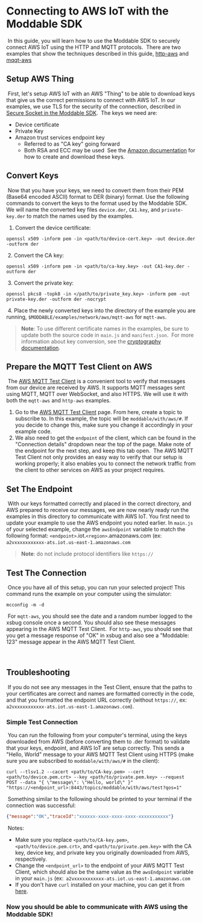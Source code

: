 # Connecting to AWS IoT with the Moddable SDK
​
In this guide, you will learn how to use the Moddable SDK to securely connect  AWS IoT using the HTTP and MQTT protocols.
​
There are two examples that show the techniques described in this guide, [http-aws](./http-aws) and [mqqt-aws](./mqtt-aws)
​
## Setup AWS Thing
​
First, let's setup AWS IoT with an AWS "Thing" to be able to download keys that give us the correct permissions to connect with AWS IoT. In our examples, we use TLS for the security of the connection, described in [Secure Socket in the Moddable SDK](../../../documentation/network/securesocket.md).
​
The keys we need are:
​
* Device certificate
* Private Key
* Amazon trust services endpoint key
  * Referred to as "CA key" going forward
  * Both RSA and ECC may be used
​
See the [Amazon documentation](https://docs.aws.amazon.com/iot/latest/developerguide/create-iot-resources.html) for how to create and download these keys.
​
## Convert Keys
​
Now that you have your keys, we need to convert them from their PEM (Base64 encoded ASCII) format to DER (binary) format. Use the following commands to convert the keys to the format used by the Moddable SDK. We will name the converted key files `device.der`, `CA1.key`, and `private-key.der` to match the names used by the examples.
​
1. Convert the device certificate:
​
```
openssl x509 -inform pem -in <path/to/device-cert.key> -out device.der -outform der
```
​
2. Convert the CA key:
​
```
openssl x509 -inform pem -in <path/to/ca-key.key> -out CA1-key.der -outform der
```
​
3. Convert the private key:
​
```
openssl pkcs8 -topk8 -in </path/to/private_key.key> -inform pem -out private-key.der -outform der -nocrypt
```
​
4. Place the newly converted keys into the directory of the example you are running, `$MODDABLE/examples/network/aws/mqtt-aws` for `mqtt-aws`.
​
> **Note**: To use different certificate names in the examples, be sure to update both the source code in `main.js` and `manifest.json`.
​
For more information about key conversion, see the [cryptography documentation](../../..//documentation/crypt/crypt.md#class-transform).
​
## Prepare the MQTT Test Client on AWS
​
The [AWS MQTT Test Client](https://us-east-1.console.aws.amazon.com/iot/home?region=us-east-1#/test) is a convenient tool to verify that messages from our device are received by AWS. It supports MQTT messages sent using MQTT, MQTT over WebSocket, and also HTTPS. We will use it with both the `mqtt-aws` and `http-aws` examples.
​
1. Go to the [AWS MQTT Test Client](https://us-east-1.console.aws.amazon.com/iot/home?region=us-east-1#/test) page. From here, create a topic to subscribe to. In this example, the topic will be `moddable/with/aws/#`. If you decide to change this, make sure you change it accordingly in your example code.
2. We also need to get the `endpoint` of the client, which can be found in the "Connection details" dropdown near the top of the page. Make note of the endpoint for the next step, and keep this tab open.
​
The AWS MQTT Test Client not only provides an easy way to verify that our setup is working properly; it also enables you to connect the network traffic from the client to other services on AWS as your project requires.
​
## Set The Endpoint
​
With our keys formatted correctly and placed in the correct directory, and AWS prepared to receive our messages, we are now nearly ready run the examples in this directory to communicate with AWS IoT.
​
You first need to update your example to use the AWS endpoint you noted earlier. In `main.js` of your selected example, change the `awsEndpoint` variable to match the following format: `<endpoint>`.iot.`<region>`.amazonaws.com (ex: `a2vxxxxxxxxxxx-ats.iot.us-east-1.amazonaws.com`
​
> **Note**: do not include protocol identifiers like `https://`
​
## Test The Connection
​
Once you have all of this setup, you can run your selected project!
​
This command runs the example on your computer using the simulator:
​
```
mcconfig -m -d
```
​
For `mqtt-aws`, you should see  the date and a random number logged to the xsbug console once a second. You should also see these messages appearing in the AWS MQTT Test Client.
​
For `http-aws`, you should see that you get a message response of "OK" in xsbug and also see a "Moddable: 123" message appear in the AWS MQTT Test Client.
​
<!-- See the [MQTT module](../../..//modules/network/mqtt/mqtt.js) and [HTTP module](../../../modules/network/http/http.js) for more info about how these modules work. -->
​
## Troubleshooting
​
If you do not see any messages in the Test Client, ensure that the paths to your certificates are correct and names are formatted correctly in the code, and that you formatted the endpoint URL correctly (without `https://`, ex: `a2vxxxxxxxxxxx-ats.iot.us-east-1.amazonaws.com`).
​
### Simple Test Connection
​
You can run the following from your computer's terminal, using the keys downloaded from AWS (before converting them to .der format) to validate that your keys, endpoint, and AWS IoT are setup correctly. This sends a "Hello, World" message to your AWS MQTT Test Client using HTTPS (make sure you are subscribed to `moddable/with/aws/#` in the client):
​
```
curl --tlsv1.2 --cacert <path/to/CA-key.pem> --cert <path/to/device.pem.crt> --key <path/to/private.pem.key> --request POST --data "{ \"message\": \"Hello, world\" }" "https://<endpoint_url>:8443/topics/moddable/with/aws/test?qos=1"
```
​
Something similar to the following should be printed to your terminal if the connection was successful:
​
```json
{"message":"OK","traceId":"xxxxxx-xxxx-xxxx-xxxx-xxxxxxxxxxx"}
```
​
Notes:
​
* Make sure you replace `<path/to/CA-key.pem>`, `<path/to/device.pem.crt>`, and `<path/to/private.pem.key>` with the CA key, device key, and private key you originally downloaded from AWS, respectively.
* Change the `<endpoint_url>` to the endpoint of your AWS MQTT Test Client, which should also be the same value as the `awsEndpoint` variable in your `main.js` (ex:` a2vxxxxxxxxxxx-ats.iot.us-east-1.amazonaws.com`
* If you don't have `curl` installed on your machine, you can get it from [here](https://everything.curl.dev/get).
​
### Now you should be able to communicate with AWS using the Moddable SDK!